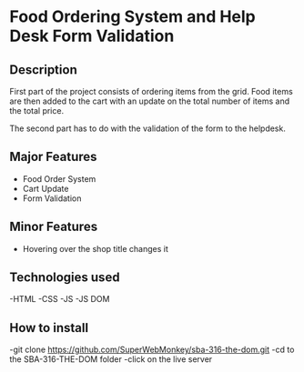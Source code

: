# Food Ordering System and Help Desk Form Validation

## Description

First part of the project consists of ordering items from the grid. 
Food items are then added to the cart with an update on the total number
of items and the total price. 

The second part has to do with the validation of the form to the helpdesk.

## Major Features

- Food Order System
- Cart Update
- Form Validation

## Minor Features
- Hovering over the shop title changes it

## Technologies used
-HTML
-CSS
-JS
-JS DOM

## How to install
-git clone https://github.com/SuperWebMonkey/sba-316-the-dom.git
-cd to the SBA-316-THE-DOM folder
-click on the live server
